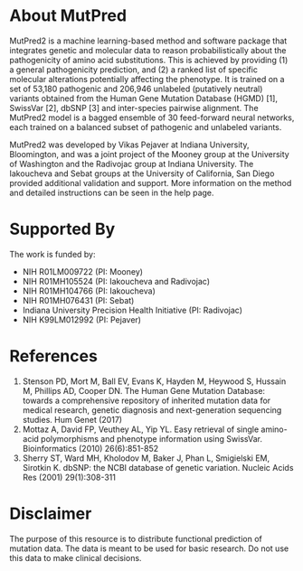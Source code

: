 # About MutPred

MutPred2 is a machine learning-based method and software package that integrates genetic and molecular data to reason probabilistically about the pathogenicity of amino acid substitutions. This is achieved by providing (1) a general pathogenicity prediction, and (2) a ranked list of specific molecular alterations potentially affecting the phenotype. It is trained on a set of 53,180 pathogenic and 206,946 unlabeled (putatively neutral) variants obtained from the Human Gene Mutation Database (HGMD) [1], SwissVar [2], dbSNP [3] and inter-species pairwise alignment. The MutPred2 model is a bagged ensemble of 30 feed-forward neural networks, each trained on a balanced subset of pathogenic and unlabeled variants.

MutPred2 was developed by Vikas Pejaver at Indiana University, Bloomington, and was a joint project of the Mooney group at the University of Washington and the Radivojac group at Indiana University. The Iakoucheva and Sebat groups at the University of California, San Diego provided additional validation and support. More information on the method and detailed instructions can be seen in the help page.

# Supported By

The work is funded by:
- NIH R01LM009722 (PI: Mooney)
- NIH R01MH105524 (PI: Iakoucheva and Radivojac)
- NIH R01MH104766 (PI: Iakoucheva)
- NIH R01MH076431 (PI: Sebat)
- Indiana University Precision Health Initiative (PI: Radivojac)
- NIH K99LM012992 (PI: Pejaver)

# References

1. Stenson PD, Mort M, Ball EV, Evans K, Hayden M, Heywood S, Hussain M, Phillips AD, Cooper DN. The Human Gene Mutation Database: towards a comprehensive repository of inherited mutation data for medical research, genetic diagnosis and next-generation sequencing studies. Hum Genet (2017)
2. Mottaz A, David FP, Veuthey AL, Yip YL. Easy retrieval of single amino-acid polymorphisms and phenotype information using SwissVar. Bioinformatics (2010) 26(6):851-852
3. Sherry ST, Ward MH, Kholodov M, Baker J, Phan L, Smigielski EM, Sirotkin K. dbSNP: the NCBI database of genetic variation. Nucleic Acids Res (2001) 29(1):308-311

# Disclaimer

The purpose of this resource is to distribute functional prediction of mutation data. The data is meant to be used for basic research. Do not use this data to make clinical decisions. 

